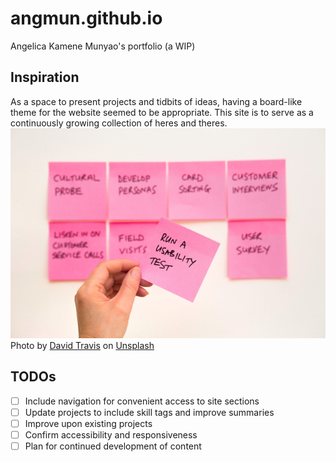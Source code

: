 # **angmun.github.io**
Angelica Kamene Munyao's portfolio (a WIP)

## Inspiration
As a space to present projects and tidbits of ideas, having a board-like theme for the website seemed to be appropriate. This site is to serve as a continuously growing collection of heres and theres.
![Image of person holding a pink sticky note with other notes on a wall](resources/media/images/sticky-notes.jpg)
<span>Photo by <a href="https://unsplash.com/@dtravisphd?utm_source=unsplash&amp;utm_medium=referral&amp;utm_content=creditCopyText">David Travis</a> on <a href="https://unsplash.com/?utm_source=unsplash&amp;utm_medium=referral&amp;utm_content=creditCopyText">Unsplash</a></span>

## TODOs
 - [ ] Include navigation for convenient access to site sections
 - [ ] Update projects to include skill tags and improve summaries
 - [ ] Improve upon existing projects
 - [ ] Confirm accessibility and responsiveness
 - [ ] Plan for continued development of content